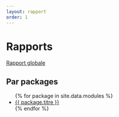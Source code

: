 ```yaml
---
layout: rapport
order: 1
---
```


# Rapports

<a href="{{ site.baseurl }}/pkg_principale/rapport"> Rapport globale </a> 

## Par packages

<ul>
  {% for package in site.data.modules %}
    <li> <a href="{{ site.baseurl }}/{{ package.name }}/rapport"> {{ package.titre }} </a> </li>
  {% endfor %}
</ul>
